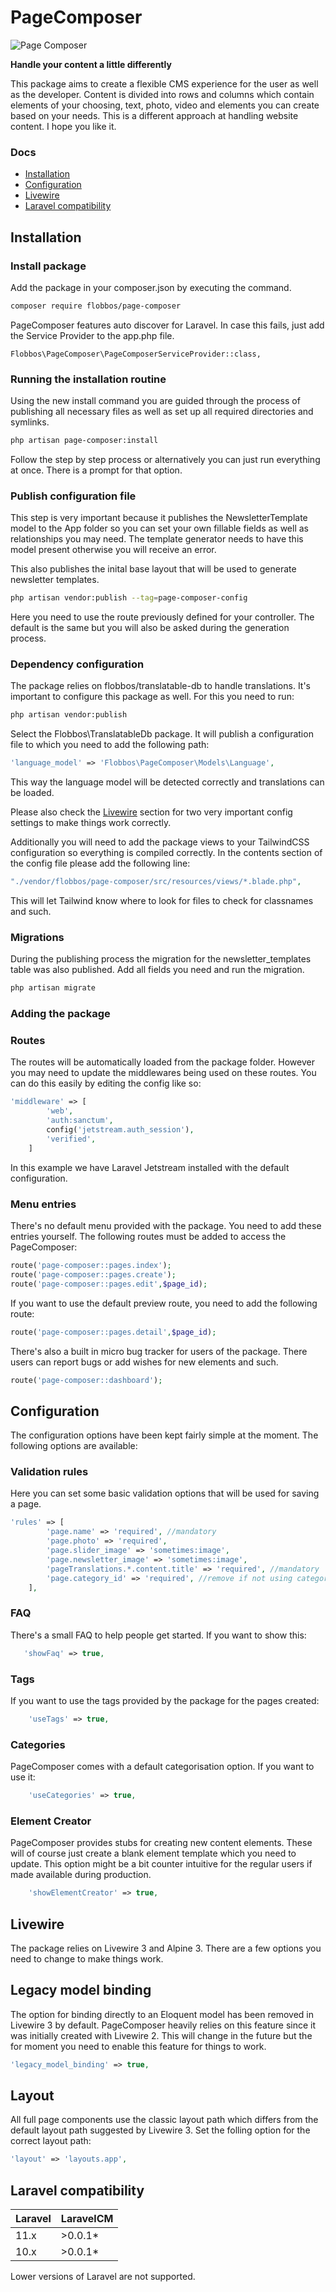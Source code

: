 # PageComposer

![Page Composer](img/page-composer.png)

**Handle your content a little differently**

This package aims to create a flexible CMS experience for the user as well as the developer. Content is divided into rows and columns which contain elements of your choosing, text, photo, video and elements you can create based on your needs. This is a different approach at handling website content. I hope you like it.

### Docs

- [Installation](#installation)
- [Configuration](#configuration)
- [Livewire](#livewire)
- [Laravel compatibility](#laravel-compatibility)

## Installation

### Install package

Add the package in your composer.json by executing the command.

```bash
composer require flobbos/page-composer
```

PageComposer features auto discover for Laravel. In case this fails, just add the
Service Provider to the app.php file.

```
Flobbos\PageComposer\PageComposerServiceProvider::class,
```

### Running the installation routine

Using the new install command you are guided through the process of publishing all necessary files as well
as set up all required directories and symlinks.

```bash
php artisan page-composer:install
```

Follow the step by step process or alternatively you can just run everything at once. There is a prompt
for that option.

### Publish configuration file

This step is very important because it publishes the NewsletterTemplate model
to the App folder so you can set your own fillable fields as well as
relationships you may need. The template generator needs to have this model
present otherwise you will receive an error.

This also publishes the inital base layout that will be used to generate
newsletter templates.

```bash
php artisan vendor:publish --tag=page-composer-config
```

Here you need to use the route previously defined for your controller. The default
is the same but you will also be asked during the generation process.

### Dependency configuration

The package relies on flobbos/translatable-db to handle translations. It's important
to configure this package as well. For this you need to run:

```bash
php artisan vendor:publish
```

Select the Flobbos\TranslatableDb package. It will publish a configuration file to
which you need to add the following path:

```php
'language_model' => 'Flobbos\PageComposer\Models\Language',
```

This way the language model will be detected correctly and translations can be loaded.

Please also check the [Livewire](#livewire) section for two very important config settings
to make things work correctly.

Additionally you will need to add the package views to your TailwindCSS configuration
so everything is compiled correctly. In the contents section of the config file please
add the following line:

```php
"./vendor/flobbos/page-composer/src/resources/views/*.blade.php",
```

This will let Tailwind know where to look for files to check for classnames and such.

### Migrations

During the publishing process the migration for the newsletter_templates table
was also published. Add all fields you need and run the migration.

```bash
php artisan migrate
```

### Adding the package

### Routes

The routes will be automatically loaded from the package folder. However you may need to update
the middlewares being used on these routes. You can do this easily by editing the config like so:

```php
'middleware' => [
        'web',
        'auth:sanctum',
        config('jetstream.auth_session'),
        'verified',
    ]
```

In this example we have Laravel Jetstream installed with the default configuration.

### Menu entries

There's no default menu provided with the package. You need to add these entries yourself.
The following routes must be added to access the PageComposer:

```php
route('page-composer::pages.index');
route('page-composer::pages.create');
route('page-composer::pages.edit',$page_id);
```

If you want to use the default preview route, you need to add the following route:

```php
route('page-composer::pages.detail',$page_id);
```

There's also a built in micro bug tracker for users of the package. There users can
report bugs or add wishes for new elements and such.

```php
route('page-composer::dashboard');
```

## Configuration

The configuration options have been kept fairly simple at the moment. The following
options are available:

### Validation rules

Here you can set some basic validation options that will be used for saving a page.

```php
'rules' => [
        'page.name' => 'required', //mandatory
        'page.photo' => 'required',
        'page.slider_image' => 'sometimes:image',
        'page.newsletter_image' => 'sometimes:image',
        'pageTranslations.*.content.title' => 'required', //mandatory
        'page.category_id' => 'required', //remove if not using categories
    ],
```

### FAQ

There's a small FAQ to help people get started. If you want to show this:

```php
   'showFaq' => true,
```

### Tags

If you want to use the tags provided by the package for the pages created:

```php
    'useTags' => true,
```

### Categories

PageComposer comes with a default categorisation option. If you want to use it:

```php
    'useCategories' => true,
```

### Element Creator

PageComposer provides stubs for creating new content elements. These will of course
just create a blank element template which you need to update. This option might be a
bit counter intuitive for the regular users if made available during production.

```php
    'showElementCreator' => true,
```

## Livewire

The package relies on Livewire 3 and Alpine 3. There are a few options you need to change to make things work.

## Legacy model binding

The option for binding directly to an Eloquent model has been removed in Livewire 3
by default. PageComposer heavily relies on this feature since it was initially created
with Livewire 2. This will change in the future but the for moment you need to enable
this feature for things to work.

```php
'legacy_model_binding' => true,
```

## Layout

All full page components use the classic layout path which differs from the default
layout path suggested by Livewire 3. Set the folling option for the correct layout path:

```php
'layout' => 'layouts.app',
```

## Laravel compatibility

| Laravel | LaravelCM |
| :------ | :-------- |
| 11.x    | >0.0.1\*  |
| 10.x    | >0.0.1\*  |

Lower versions of Laravel are not supported.
